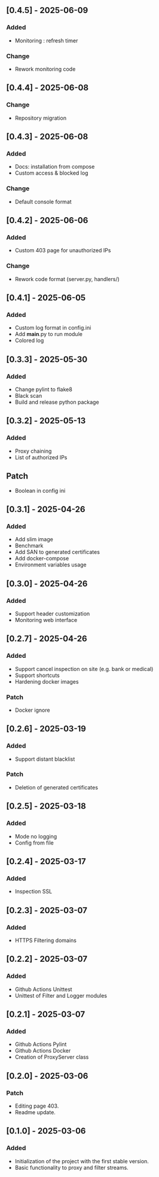 ## [0.4.5] - 2025-06-09
### Added
- Monitoring : refresh timer
### Change
- Rework monitoring code

## [0.4.4] - 2025-06-08
### Change
- Repository migration

## [0.4.3] - 2025-06-08
### Added
- Docs: installation from compose
- Custom access & blocked log
### Change
- Default console format

## [0.4.2] - 2025-06-06
### Added
- Custom 403 page for unauthorized IPs
### Change
- Rework code format (server.py, handlers/)

## [0.4.1] - 2025-06-05
### Added
- Custom log format in config.ini
- Add __main__.py to run module
- Colored log

## [0.3.3] - 2025-05-30
### Added
- Change pylint to flake8
- Black scan
- Build and release python package

## [0.3.2] - 2025-05-13
### Added
- Proxy chaining
- List of authorized IPs
## Patch
- Boolean in config ini

## [0.3.1] - 2025-04-26
### Added
- Add slim image
- Benchmark
- Add SAN to generated certificates
- Add docker-compose
- Environment variables usage

## [0.3.0] - 2025-04-26
### Added
- Support header customization
- Monitoring web interface

## [0.2.7] - 2025-04-26
### Added
- Support cancel inspection on site (e.g. bank or medical)
- Support shortcuts
- Hardening docker images
### Patch
- Docker ignore

## [0.2.6] - 2025-03-19
### Added
- Support distant blacklist
### Patch
- Deletion of generated certificates 

## [0.2.5] - 2025-03-18
### Added
- Mode no logging
- Config from file

## [0.2.4] - 2025-03-17
### Added
- Inspection SSL

## [0.2.3] - 2025-03-07
### Added
- HTTPS Filtering domains

## [0.2.2] - 2025-03-07
### Added
- Github Actions Unittest
- Unittest of Filter and Logger modules

## [0.2.1] - 2025-03-07
### Added
- Github Actions Pylint
- Github Actions Docker
- Creation of ProxyServer class

## [0.2.0] - 2025-03-06
### Patch
- Editing page 403.
- Readme update.

## [0.1.0] - 2025-03-06
### Added
- Initialization of the project with the first stable version.
- Basic functionality to proxy and filter streams.